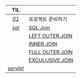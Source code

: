 |TIL||
|:---:|---|
|[*01*](./01/README.md)|프로젝트 준비하기|
|[*sql*](./sql)|[SQL Join](./sql/SQLJoin.md)|
||[LEFT OUTER JOIN](./sql/LEFTOUTER.md)|
||[INNER JOIN](./sql/INNER.md)|
||[FULL OUTER JOIN](./sql/FULLOUTER.md)|
||[EXCULUSIVE JOIN](./sql/EXCULUSIVE.md)|
|[*servlet*]()||
